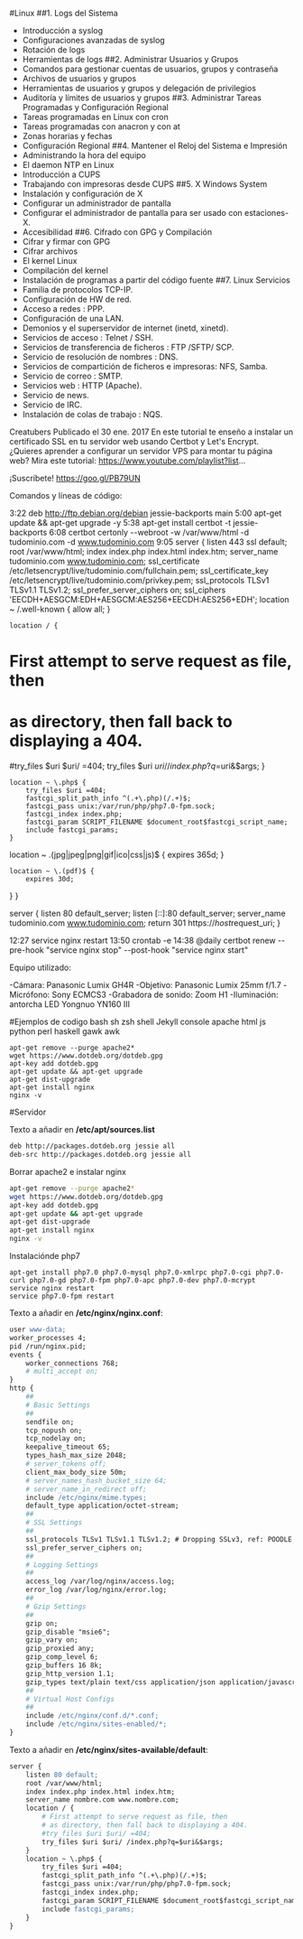 #Linux
##1. Logs del Sistema
* Introducción a syslog
* Configuraciones avanzadas de syslog
* Rotación de logs
* Herramientas de logs
##2. Administrar Usuarios y Grupos
* Comandos para gestionar cuentas de usuarios, grupos y contraseña
* Archivos de usuarios y grupos
* Herramientas de usuarios y grupos y delegación de privilegios
* Auditoría y límites de usuarios y grupos
##3. Administrar Tareas Programadas y Configuración Regional
* Tareas programadas en Linux con cron
* Tareas programadas con anacron y con at
* Zonas horarias y fechas
* Configuración Regional
##4. Mantener el Reloj del Sistema e Impresión
* Administrando la hora del equipo
* El daemon NTP en Linux
* Introducción a CUPS
* Trabajando con impresoras desde CUPS
##5. X Windows System
* Instalación y configuración de X
* Configurar un administrador de pantalla
* Configurar el administrador de pantalla para ser usado con estaciones-X.
* Accesibilidad
##6. Cifrado con GPG y Compilación
* Cifrar y firmar con GPG
* Cifrar archivos
* El kernel Linux
* Compilación del kernel
* Instalación de programas a partir del código fuente
##7. Linux Servicios
* Familia de protocolos TCP-IP.
* Configuración de HW de red.
* Acceso a redes : PPP.
* Configuración de una LAN.
* Demonios y el superservidor de internet (inetd, xinetd).
* Servicios de acceso : Telnet / SSH.
* Servicios de transferencia de ficheros : FTP /SFTP/ SCP.
* Servicio de resolución de nombres : DNS.
* Servicios de compartición de ficheros e impresoras: NFS, Samba.
* Servicio de correo : SMTP.
* Servicios web : HTTP (Apache).
* Servicio de news.
* Servicio de IRC.
* Instalación de colas de trabajo : NQS.



Creatubers
Publicado el 30 ene. 2017
En este tutorial te enseño a instalar un certificado SSL en tu servidor web usando Certbot y Let's Encrypt. ¿Quieres aprender a configurar un servidor VPS para montar tu página web? Mira este tutorial: https://www.youtube.com/playlist?list...

¡Suscríbete! https://goo.gl/PB79UN

Comandos y líneas de código:

3:22 deb http://ftp.debian.org/debian jessie-backports main
5:00 apt-get update && apt-get upgrade -y
5:38 apt-get install certbot -t jessie-backports
6:08 certbot certonly --webroot -w /var/www/html -d tudominio.com -d www.tudominio.com 
9:05 server {
 listen       443 ssl default;
    root /var/www/html;
    index index.php index.html index.htm;
    server_name tudominio.com www.tudominio.com;
 ssl_certificate /etc/letsencrypt/live/tudominio.com/fullchain.pem;
 ssl_certificate_key /etc/letsencrypt/live/tudominio.com/privkey.pem;
    ssl_protocols TLSv1 TLSv1.1 TLSv1.2;
    ssl_prefer_server_ciphers on;
    ssl_ciphers 'EECDH+AESGCM:EDH+AESGCM:AES256+EECDH:AES256+EDH';
 location ~ /.well-known {
                allow all;
        }
  

    location / {
  # First attempt to serve request as file, then
  # as directory, then fall back to displaying a 404.
  #try_files $uri $uri/ =404;
  try_files $uri $uri/ /index.php?q=$uri&$args;
 }
 
 

    location ~ \.php$ {
        try_files $uri =404;
        fastcgi_split_path_info ^(.+\.php)(/.+)$;
        fastcgi_pass unix:/var/run/php/php7.0-fpm.sock;
        fastcgi_index index.php;
        fastcgi_param SCRIPT_FILENAME $document_root$fastcgi_script_name;
        include fastcgi_params;
    }
 
 location ~ \.(jpg|jpeg|png|gif|ico|css|js)$ {
        expires 365d;
    }

    location ~ \.(pdf)$ {
        expires 30d;
}
}

server {
 listen 80 default_server;
 listen [::]:80 default_server;
 server_name tudominio.com www.tudominio.com;
 return 301 https://$host$request_uri;
}

12:27 service nginx restart
13:50 crontab -e
14:38 @daily certbot renew --pre-hook "service nginx stop" --post-hook "service nginx start"

Equipo utilizado:

-Cámara: Panasonic Lumix GH4R
-Objetivo: Panasonic Lumix 25mm f/1.7
-Micrófono: Sony ECMCS3
-Grabadora de sonido: Zoom H1
-Iluminación: antorcha LED Yongnuo YN160 III 


#Ejemplos de codigo
bash sh zsh shell Jekyll console apache
html js python perl haskell gawk awk 

```{r, engine='bash', count_lines.code_block_name}
apt-get remove --purge apache2*
wget https://www.dotdeb.org/dotdeb.gpg
apt-key add dotdeb.gpg
apt-get update && apt-get upgrade
apt-get dist-upgrade
apt-get install nginx
nginx -v
```

#Servidor

Texto a añadir en **/etc/apt/sources.list**
```sh
deb http://packages.dotdeb.org jessie all
deb-src http://packages.dotdeb.org jessie all
```
Borrar apache2 e instalar nginx
```bash
apt-get remove --purge apache2*
wget https://www.dotdeb.org/dotdeb.gpg
apt-key add dotdeb.gpg
apt-get update && apt-get upgrade
apt-get dist-upgrade
apt-get install nginx
nginx -v
```

Instalaciónde php7
```console
apt-get install php7.0 php7.0-mysql php7.0-xmlrpc php7.0-cgi php7.0-curl php7.0-gd php7.0-fpm php7.0-apc php7.0-dev php7.0-mcrypt
service nginx restart
service php7.0-fpm restart
```
Texto a añadir en **/etc/nginx/nginx.conf**:
```apache
user www-data;
worker_processes 4;
pid /run/nginx.pid;
events {
    worker_connections 768;
    # multi_accept on;
}
http {
    ##
    # Basic Settings
    ##
    sendfile on;
    tcp_nopush on;
    tcp_nodelay on;
    keepalive_timeout 65;
    types_hash_max_size 2048;
    # server_tokens off;
    client_max_body_size 50m;
    # server_names_hash_bucket_size 64;
    # server_name_in_redirect off;
    include /etc/nginx/mime.types;
    default_type application/octet-stream;
    ##
    # SSL Settings
    ##
    ssl_protocols TLSv1 TLSv1.1 TLSv1.2; # Dropping SSLv3, ref: POODLE
    ssl_prefer_server_ciphers on;
    ##
    # Logging Settings
    ##
    access_log /var/log/nginx/access.log;
    error_log /var/log/nginx/error.log;
    ##
    # Gzip Settings
    ##
    gzip on;
    gzip_disable "msie6";
    gzip_vary on;
    gzip_proxied any;
    gzip_comp_level 6;
    gzip_buffers 16 8k;
    gzip_http_version 1.1;
    gzip_types text/plain text/css application/json application/javascript text/xml application/xml application/xml+rss text/javascript;
    ##
    # Virtual Host Configs
    ##
    include /etc/nginx/conf.d/*.conf;
    include /etc/nginx/sites-enabled/*;
}
```
Texto a añadir en **/etc/nginx/sites-available/default**:
```apache
server {
    listen 80 default;
    root /var/www/html;
    index index.php index.html index.htm;
    server_name nombre.com www.nombre.com;
    location / {
        # First attempt to serve request as file, then
        # as directory, then fall back to displaying a 404.
        #try_files $uri $uri/ =404;
        try_files $uri $uri/ /index.php?q=$uri&$args;
    }
    location ~ \.php$ {
        try_files $uri =404;
        fastcgi_split_path_info ^(.+\.php)(/.+)$;
        fastcgi_pass unix:/var/run/php/php7.0-fpm.sock;
        fastcgi_index index.php;
        fastcgi_param SCRIPT_FILENAME $document_root$fastcgi_script_name;
        include fastcgi_params;
    }
}
```
